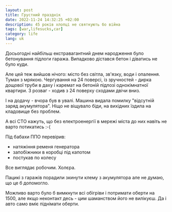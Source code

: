 ```yaml
---
layout: post
title: Грустний празднік
date: 2022-11-24 14:32:25 +02:00
description: 45 років хлопці не святкують бо війна
tags: [war,lifesucks,car]
category: life
lang: uk
---
```


Досьогодні найбільш екстравагантний днем народження було бетонування підлоги гаража.
Випадково дістався бетон і діватись не було куди.

Але цей теж вийшов нічого: місто без світла, зв'язку, води і опалення.
Туман з мрякою.
Чергування на 24 поверсі, із зручностей - дирка дощової труби в даху і каремат на бетоній підлозі однокімнатної квартири.
З розваг - ходив з 24 поверху сходами двічи вниз.

І на додачу - вчора був в увалі.
Машина видала помилку "відсутній заряд акумулятора".
Ніщо не віщувало біди, на вихідних їздила на кладовище без проблем.

А всі СТО кажуть, що без електроенергії в мережі міста до них навіть не варто потикатись :-(

Під бабахи ППО перевірив:
- натяжіння ременя генератора
- запобіжники в коробці під капотом
- постукав по колесу

Все виглядає робочим.
Холєра.

Пацикі з гаражів порадили зкинути клему з акумулятора але не думаю, що це б допомогло.

Можливо варто було б вимкнути всі обігріви і потримати оберти на 1500, але якщо неконтакт десь - цим шаманством його не вилікуєш.
Да і авто само вміє піднімати оберти.
